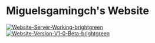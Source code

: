 # Miguelsgamingch's Website
<a href="https://imgbb.com/"><img src="https://i.ibb.co/0qZDy3j/Website-Server-Working-brightgreen.png" alt="Website-Server-Working-brightgreen" border="0"></a>
<a href="https://imgbb.com/"><img src="https://i.ibb.co/D7sQhDT/Website-Version-V1-0-Beta-brightgreen.png" alt="Website-Version-V1-0-Beta-brightgreen" border="0"></a>
